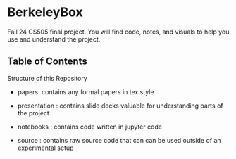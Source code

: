 # BerkeleyBox
 Fall 24 CS505 final project. You will find code, notes, and visuals to help you use and understand the project. 

## Table of Contents 

Structure of this Repository 
- papers: contains any formal papers in tex style 

- presentation : contains slide decks valuable for understanding parts of the project 

- notebooks : contains code written in jupyter code 

- source : contains raw source code that can can be used outside of an experimental setup
